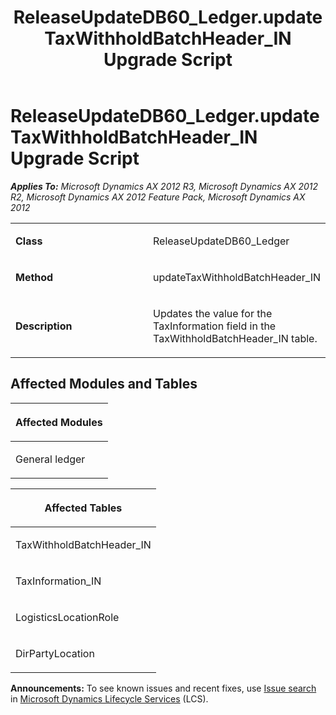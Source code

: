 ﻿---
title: ReleaseUpdateDB60_Ledger.updateTaxWithholdBatchHeader_IN Upgrade Script
TOCTitle: ReleaseUpdateDB60_Ledger.updateTaxWithholdBatchHeader_IN Upgrade Script
ms:assetid: d57c4b32-9618-c4d7-41dc-84927a559440
ms:mtpsurl: https://msdn.microsoft.com/en-us/library/JJ687026(v=AX.60)
ms:contentKeyID: 49711474
ms.date: 05/18/2015
mtps_version: v=AX.60
---

# ReleaseUpdateDB60\_Ledger.updateTaxWithholdBatchHeader\_IN Upgrade Script 


_**Applies To:** Microsoft Dynamics AX 2012 R3, Microsoft Dynamics AX 2012 R2, Microsoft Dynamics AX 2012 Feature Pack, Microsoft Dynamics AX 2012_

<table>
<colgroup>
<col style="width: 50%" />
<col style="width: 50%" />
</colgroup>
<tbody>
<tr class="odd">
<td><p><strong>Class</strong></p></td>
<td><p>ReleaseUpdateDB60_Ledger</p></td>
</tr>
<tr class="even">
<td><p><strong>Method</strong></p></td>
<td><p>updateTaxWithholdBatchHeader_IN</p></td>
</tr>
<tr class="odd">
<td><p><strong>Description</strong></p></td>
<td><p>Updates the value for the TaxInformation field in the TaxWithholdBatchHeader_IN table.</p></td>
</tr>
</tbody>
</table>


## Affected Modules and Tables

<table>
<colgroup>
<col style="width: 100%" />
</colgroup>
<thead>
<tr class="header">
<th><p>Affected Modules</p></th>
</tr>
</thead>
<tbody>
<tr class="odd">
<td><p>General ledger</p></td>
</tr>
</tbody>
</table>


<table>
<colgroup>
<col style="width: 100%" />
</colgroup>
<thead>
<tr class="header">
<th><p>Affected Tables</p></th>
</tr>
</thead>
<tbody>
<tr class="odd">
<td><p>TaxWithholdBatchHeader_IN</p></td>
</tr>
<tr class="even">
<td><p>TaxInformation_IN</p></td>
</tr>
<tr class="odd">
<td><p>LogisticsLocationRole</p></td>
</tr>
<tr class="even">
<td><p>DirPartyLocation</p></td>
</tr>
</tbody>
</table>

  
**Announcements:** To see known issues and recent fixes, use [Issue search](http://go.microsoft.com/fwlink/?linkid=389258) in [Microsoft Dynamics Lifecycle Services](http://go.microsoft.com/fwlink/?linkid=306505) (LCS).

